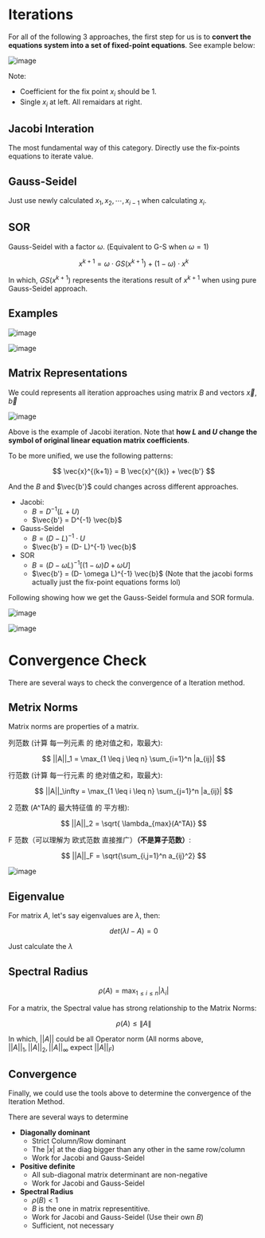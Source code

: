 # Iterations

For all of the following 3 approaches, the first step for us is to **convert the equations system into a set of fixed-point equations**. See example below:

![image](https://github.com/user-attachments/assets/10a09ee5-da11-4d1f-82ca-d61949b37298)

Note:

- Coefficient for the fix point $x_i$ should be $1$.
- Single $x_i$ at left. All remaidars at right.

## Jacobi Interation

The most fundamental way of this category. Directly use the fix-points equations to iterate value.

## Gauss-Seidel

Just use newly calculated $x_1, x_2, \cdots, x_{i-1}$ when calculating $x_i$.

## SOR

Gauss-Seidel with a factor $\omega$. (Equivalent to G-S when $\omega = 1$)

$$
x^{k+1} = \omega \cdot GS(x^{k+1}) + (1 - \omega) \cdot x^k
$$

In which, $GS(x^{k+1})$ represents the iterations result of $x^{k+1}$ when using pure Gauss-Seidel approach.

## Examples

![image](https://github.com/user-attachments/assets/fe297bf8-d6fe-4fdc-b249-ded8b8835f6c)

![image](https://github.com/user-attachments/assets/74bd3cd8-9212-473e-9598-743a4008ef07)

## Matrix Representations

We could represents all iteration approaches using matrix $B$ and vectors $\vec{x}, \vec{b}$

![image](https://github.com/user-attachments/assets/5060bebc-f1ca-4697-9fd3-6b71f7ab73ae)

Above is the example of Jacobi iteration. Note that **how $L$ and $U$ change the symbol of original linear equation matrix coefficients**.

To be more unified, we use the following patterns:

$$
\vec{x}^{(k+1)} = B \vec{x}^{(k)} + \vec{b'}
$$

And the $B$ and $\vec{b'}$ could changes across different approaches.

- Jacobi: 
	- $B = D^{-1}(L + U)$
	- $\vec{b'} = D^{-1} \vec{b}$
- Gauss-Seidel
	- $B = (D- L)^{-1} \cdot U$
	- $\vec{b'} = (D- L)^{-1} \vec{b}$
- SOR
	- $B = (D- \omega L)^{-1} [(1 - \omega)D + \omega U]$
	- $\vec{b'} = (D- \omega L)^{-1} \vec{b}$
(Note that the jacobi forms actually just the fix-point equations forms lol)

Following showing how we get the Gauss-Seidel formula and SOR formula.

![image](https://github.com/user-attachments/assets/45336a64-1e41-4e12-b941-d12d6e262fa7)

![image](https://github.com/user-attachments/assets/33cce5e6-dbc7-40a7-962a-890b12d23917)

# Convergence Check

There are several ways to check the convergence of a Iteration method.

## Metrix Norms

Matrix norms are properties of a matrix.

列范数 (计算 每一列元素 的 绝对值之和，取最大): 

$$
||A||_1 = \max_{1 \leq j \leq n} \sum_{i=1}^n |a_{ij}|
$$

行范数  (计算 每一行元素 的 绝对值之和，取最大): 

$$
||A||_\infty = \max_{1 \leq i \leq n} \sum_{j=1}^n |a_{ij}|
$$

2 范数 (A^TA的 最大特征值 的 平方根):

$$
||A||_2 = \sqrt{ \lambda_{max}(A^TA)}
$$

F 范数（可以理解为 欧式范数 直接推广）**（不是算子范数）**: 

$$
||A||_F = \sqrt{\sum_{i,j=1}^n a_{ij}^2}
$$

![image](https://github.com/user-attachments/assets/5990445e-4179-4567-9fe4-9f6f93658cf5)

## Eigenvalue

For matrix $A$, let's say eigenvalues are $\lambda$, then:

$$
det(\lambda I - A) = 0
$$

Just calculate the $\lambda$

## Spectral Radius

$$
\rho(A) = \max_{1 \leq i \leq n} |\lambda_i|
$$

For a matrix, the Spectral value has strong relationship to the Matrix Norms:

$$
\rho(A) \leq \|A\|
$$

In which, $||A||$ could be all Operator norm (All norms above, $||A||_1, ||A||_2, ||A||_\infty$ expect $||A||_F$)

## Convergence

Finally, we could use the tools above to determine the convergence of the Iteration Method.

There are several ways to determine

- **Diagonally dominant**
	- Strict Column/Row dominant 
	- The $|x|$ at the diag bigger than any other in the same row/column
	- Work for Jacobi and Gauss-Seidel
- **Positive definite**
	- All sub-diagonal matrix determinant are non-negative
	- Work for Jacobi and Gauss-Seidel
- **Spectral Radius**
	- $\rho(B) < 1$
	- $B$ is the one in matrix representitive. 
	- Work for Jacobi and Gauss-Seidel (Use their own $B$)
	- Sufficient, not necessary
